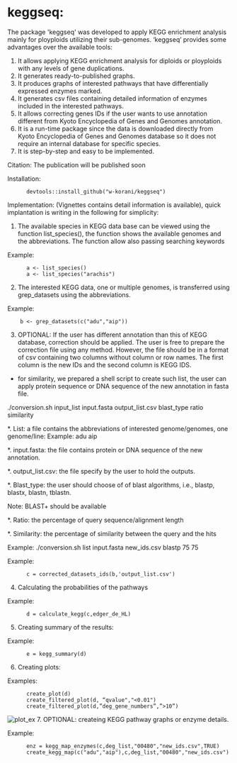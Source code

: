 # keggseq:
The package 'keggseq' was developed to apply KEGG enrichment analysis mainly for ployploids utilizing their sub-genomes. ‘keggseq’ provides some advantages over the available tools:
1. It allows applying KEGG enrichment analysis for diploids or ployploids with any levels of gene duplications.
2. It generates ready-to-published graphs.
3. It produces graphs of interested pathways that have differentially expressed enzymes marked.
4. It generates csv files containing detailed information of enzymes included in the interested pathways.
5. It allows correcting genes IDs if the user wants to use annotation different from Kyoto Encyclopedia of Genes and Genomes annotation.
6. It is a run-time package since the data is downloaded directly from Kyoto Encyclopedia of Genes and Genomes database so it does not require an internal database for specific species.
7. It is step-by-step and easy to be implemented.

Citation: The publication will be published soon

Installation:

          devtools::install_github("w-korani/keggseq")


Implementation: (Vignettes contains detail information is available), quick implantation is writing in the following for simplicity: 

1.	The available species in KEGG data base can be viewed using the function list_species(), the function shows the available genomes and the abbreviations. The function allow also passing searching keywords

Example:
          
          a <- list_species()
          a <- list_species("arachis")
2.	The interested KEGG data, one or multiple genomes, is transferred using grep_datasets using the abbreviations.

Example:
        
        b <- grep_datasets(c("adu","aip"))
          
3.	OPTIONAL: If the user has different annotation than this of KEGG database, correction should be applied. The user is free to prepare the correction file using any method. However, the file should be in a format of csv containing two columns without column or row names. The first column is the new IDs and the second column is KEGG IDS.
          
* for similarity, we prepared a shell script to create such list, the user can apply protein sequence or DNA sequence of the new annotation in fasta file.

./conversion.sh input_list input.fasta output_list.csv blast_type ratio similarity

*. List: a file contains the abbreviations of interested genome/genomes, one genome/line:
Example:
adu
aip

*. input.fasta: the file contains protein or DNA sequence of the new annotation.

*. output_list.csv: the file specify by the user to hold the outputs.

*. Blast_type: the user should choose of of blast algorithms, i.e., blastp, blastx, blastn, tblastn.

Note: BLAST+ should be available

*. Ratio: the percentage of query sequence/alignment length

*. Similarity: the percentage of similarity between the query and the hits

Example:
./conversion.sh list input.fasta new_ids.csv blastp 75 75

Example:

          c = corrected_datasets_ids(b,'output_list.csv')
4.	Calculating the probabilities of the pathways 

Example:
          
          d = calculate_kegg(c,edger_de_HL)
5.	Creating summary of the results:

Example:

          e = kegg_summary(d)

6.	Creating plots:

Examples:

          create_plot(d)
          create_filtered_plot(d, “qvalue","<0.01")
          create_filtered_plot(d,”deg_gene_numbers”,”>10”)
![plot_ex](https://cloud.githubusercontent.com/assets/21265433/25447237/a99af53c-2a71-11e7-82d6-0053fec7c5ee.jpeg)
7.	OPTIONAL: createing KEGG pathway graphs or enzyme details.

Example:

          enz = kegg_map_enzymes(c,deg_list,"00480","new_ids.csv",TRUE)
          create_kegg_map(c("adu","aip"),c,deg_list,"00480","new_ids.csv")
